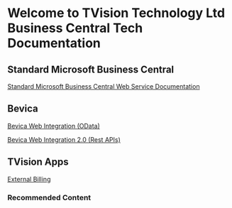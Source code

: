 # Welcome to TVision Technology Ltd Business Central Tech Documentation 

## Standard Microsoft Business Central 

[Standard Microsoft Business Central Web Service Documentation](BC/BC-Standard.md)
## Bevica

[Bevica Web Integration (OData)](Bevica/Bevicaweb.md)

[Bevica Web Integration 2.0 (Rest APIs)](Bevica/Bevica-2_0.md)

## TVision Apps

[External Billing](TVisionTech/ExternalBilling.md)

### Recommended Content
